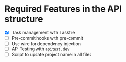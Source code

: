 # Required Features in the API structure

- [x] Task management with Taskfile
- [ ] Pre-commit hooks with pre-commit
- [ ] Use wire for dependency injection
- [ ] API Testing with `apitest.dev`
- [ ] Script to update project name in all files
